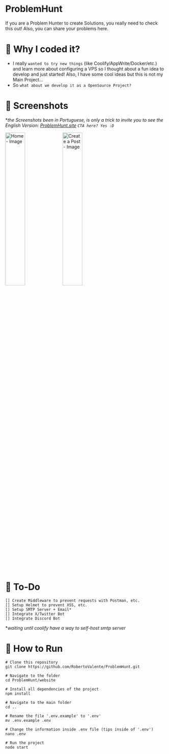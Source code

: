 # ProblemHunt
If you are a Problem Hunter to create Solutions, you really need to check this out! Also, you can share your problems here.

# 🤔 Why I coded it?
- I really `wanted to try new things` (like Coolify/AppWrite/Docker/etc.) and learn more about configuring a VPS so I thought about a fun idea to develop and just started! Also, I have some cool ideas but this is not my Main Project...
- So `what about we develop it as a OpenSource Project?`

# 📸 Screenshots
**the Screenshots been in Portuguese, is only a trick to invite you to see the English Version: <a href="https://problemhunt.site" target="_blank">ProblemHunt.site</a> `CTA here? Yes :D`*
<p float="center">
  <img src="https://imgur.com/ahZonOv.png" alt="Home - Image" width="35%" height="35%" />
  <img src="https://imgur.com/jXMZSbX.png" alt="Create a Post - Image" width="35%" height="35%" /> 
</p>

# 📌 To-Do
```console
[] Create Middleware to prevent requests with Postman, etc.
[] Setup Helmet to prevent XSS, etc.
[] Setup SMTP Server + Email*
[] Integrate X/Twitter Bot
[] Integrate Discord Bot
```
**waiting until coolify have a way to self-host smtp server*

# 📌 How to Run
```console
# Clone this repository
git clone https://github.com/RobertoValente/ProblemHunt.git

# Navigate to the folder
cd ProblemHunt/website

# Install all dependencies of the project
npm install

# Navigate to the main folder
cd ..

# Rename the file '.env.example' to '.env'
mv .env.example .env

# Change the information inside .env file (tips inside of '.env')
nano .env

# Run the project
node start
```
